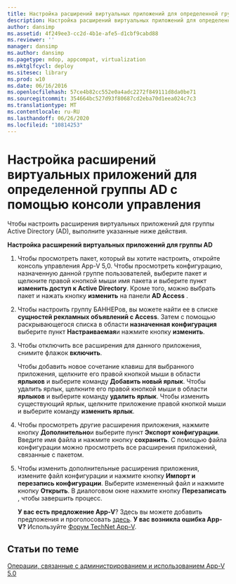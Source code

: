 ```yaml
---
title: Настройка расширений виртуальных приложений для определенной группы AD с помощью консоли управления
description: Настройка расширений виртуальных приложений для определенной группы AD с помощью консоли управления
author: dansimp
ms.assetid: 4f249ee3-cc2d-4b1e-afe5-d1cbf9cabd88
ms.reviewer: ''
manager: dansimp
ms.author: dansimp
ms.pagetype: mdop, appcompat, virtualization
ms.mktglfcycl: deploy
ms.sitesec: library
ms.prod: w10
ms.date: 06/16/2016
ms.openlocfilehash: 57ce4b82cc552e0a4adc2272f849111d8da0be71
ms.sourcegitcommit: 354664bc527d93f80687cd2eba70d1eea024c7c3
ms.translationtype: MT
ms.contentlocale: ru-RU
ms.lasthandoff: 06/26/2020
ms.locfileid: "10814253"
---
```

# Настройка расширений виртуальных приложений для определенной группы AD с помощью консоли управления


Чтобы настроить расширения виртуальных приложений для группы Active Directory (AD), выполните указанные ниже действия.

**Настройка расширений виртуальных приложений для группы AD**

1.  Чтобы просмотреть пакет, который вы хотите настроить, откройте консоль управления App-V 5,0. Чтобы просмотреть конфигурацию, назначенную данной группе пользователей, выберите пакет и щелкните правой кнопкой мыши имя пакета и выберите пункт **изменить доступ к Active Directory**. Кроме того, можно выбрать пакет и нажать кнопку **изменить** на панели **AD Access** .

2.  Чтобы настроить группу БАННЕРов, вы можете найти ее в списке **сущностей рекламных объявлений с Access**. Затем с помощью раскрывающегося списка в области **назначенная конфигурация** выберите пункт **Настраиваемая**и нажмите кнопку **изменить**.

3.  Чтобы отключить все расширения для данного приложения, снимите флажок **включить**.

    Чтобы добавить новое сочетание клавиш для выбранного приложения, щелкните его правой кнопкой мыши в области **ярлыков** и выберите команду **Добавить новый ярлык**. Чтобы удалить ярлык, щелкните его правой кнопкой мыши в области **ярлыков** и выберите команду **удалить ярлык**. Чтобы изменить существующий ярлык, щелкните приложение правой кнопкой мыши и выберите команду **изменить ярлык**.

4.  Чтобы просмотреть другие расширения приложения, нажмите кнопку **Дополнительно**и выберите пункт **Экспорт конфигурации**. Введите имя файла и нажмите кнопку **сохранить**. С помощью файла конфигурации можно просмотреть все расширения приложений, связанные с пакетом.

5.  Чтобы изменить дополнительные расширения приложения, измените файл конфигурации и нажмите кнопку **Импорт и перезапись конфигурации**. Выберите измененный файл и нажмите кнопку **Открыть**. В диалоговом окне нажмите кнопку **Перезаписать** , чтобы завершить процесс.

    **У вас есть предложение App-V**? Здесь вы можете добавить предложения и проголосовать [здесь](http://appv.uservoice.com/forums/280448-microsoft-application-virtualization). **У вас возникла ошибка App-V?** Используйте [Форум TechNet App-V](https://social.technet.microsoft.com/Forums/home?forum=mdopappv).

## Статьи по теме


[Операции, связанные с администрированием и использованием App-V 5.0](operations-for-app-v-50.md)

 

 





